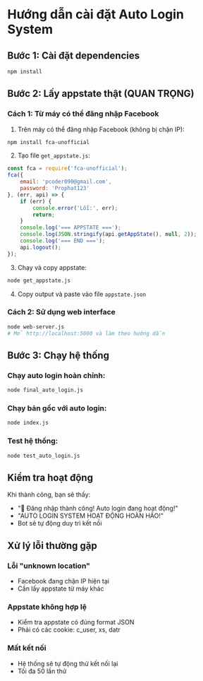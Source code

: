 # Hướng dẫn cài đặt Auto Login System

## Bước 1: Cài đặt dependencies
```bash
npm install
```

## Bước 2: Lấy appstate thật (QUAN TRỌNG)

### Cách 1: Từ máy có thể đăng nhập Facebook
1. Trên máy có thể đăng nhập Facebook (không bị chặn IP):
```bash
npm install fca-unofficial
```

2. Tạo file `get_appstate.js`:
```javascript
const fca = require('fca-unofficial');
fca({
    email: 'pcoder090@gmail.com',
    password: 'Prophat123'
}, (err, api) => {
    if (err) {
        console.error('Lỗi:', err);
        return;
    }
    console.log('=== APPSTATE ===');
    console.log(JSON.stringify(api.getAppState(), null, 2));
    console.log('=== END ===');
    api.logout();
});
```

3. Chạy và copy appstate:
```bash
node get_appstate.js
```

4. Copy output và paste vào file `appstate.json`

### Cách 2: Sử dụng web interface
```bash
node web-server.js
# Mở http://localhost:5000 và làm theo hướng dẫn
```

## Bước 3: Chạy hệ thống

### Chạy auto login hoàn chỉnh:
```bash
node final_auto_login.js
```

### Chạy bản gốc với auto login:
```bash
node index.js
```

### Test hệ thống:
```bash
node test_auto_login.js
```

## Kiểm tra hoạt động
Khi thành công, bạn sẽ thấy:
- "🎉 Đăng nhập thành công! Auto login đang hoạt động!"
- "AUTO LOGIN SYSTEM HOẠT ĐỘNG HOÀN HẢO!"
- Bot sẽ tự động duy trì kết nối

## Xử lý lỗi thường gặp

### Lỗi "unknown location"
- Facebook đang chặn IP hiện tại
- Cần lấy appstate từ máy khác

### Appstate không hợp lệ
- Kiểm tra appstate có đúng format JSON
- Phải có các cookie: c_user, xs, datr

### Mất kết nối
- Hệ thống sẽ tự động thử kết nối lại
- Tối đa 50 lần thử